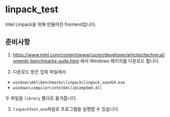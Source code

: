 # linpack_test
Intel Linpack을 위해 만들어진 frontend입니다.

## 준비사항
1. https://www.intel.com/content/www/us/en/developer/articles/technical/onemkl-benchmarks-suite.html
에서 Windows 패키지를 다운로드 합니다.

2. 다운로드 받은 압축 파일에서
- `windows\mkl\benchmarks\linpack\linpack_xeon64.exe`
- `windows\compiler\intel64\libiomp5md.dll`

두 파일을 `library` 폴더로 옮겨줍니다. 

3. `linpackTest.exe`파일로 프로그램을 실행할 수 있습니다. 
